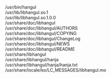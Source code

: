 /usr/bin/hangul  
/usr/lib/libhangul.so.1  
/usr/lib/libhangul.so.1.0.0  
/usr/share/doc/libhangul  
/usr/share/doc/libhangul/AUTHORS  
/usr/share/doc/libhangul/COPYING  
/usr/share/doc/libhangul/ChangeLog  
/usr/share/doc/libhangul/NEWS  
/usr/share/doc/libhangul/README  
/usr/share/libhangul  
/usr/share/libhangul/hanja  
/usr/share/libhangul/hanja/hanja.txt  
/usr/share/locale/ko/LC\_MESSAGES/libhangul.mo  
